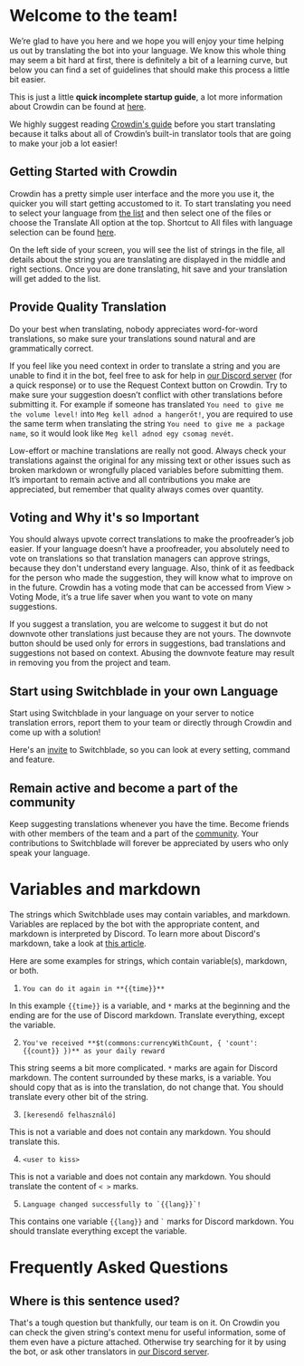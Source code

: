 # Welcome to the team!

We’re glad to have you here and we hope you will enjoy your time helping us out by translating the bot into your language. We know this whole thing may seem a bit hard at first, there is definitely a bit of a learning curve, but below you can find a set of guidelines that should make this process a little bit easier.

This is just a little **quick incomplete startup guide**, a lot more information about Crowdin can be found at [here](https://support.crowdin.com/crowdin-intro/).

We highly suggest reading [Crowdin's guide](https://support.crowdin.com/online-editor/) before you start translating because it talks about all of Crowdin’s built-in translator tools that are going to make your job a lot easier!

## Getting Started with Crowdin

Crowdin has a pretty simple user interface and the more you use it, the quicker you will start getting accustomed to it. To start translating you need to select your language from [the list](https://crowdin.com/project/switchblade) and then select one of the files or choose the Translate All option at the top. Shortcut to All files with language selection can be found [here](https://crowdin.com/translate/switchblade/all/en-).

On the left side of your screen, you will see the list of strings in the file, all details about the string you are translating are displayed in the middle and right sections. Once you are done translating, hit save and your translation will get added to the list.

## Provide Quality Translation

Do your best when translating, nobody appreciates word-for-word translations, so make sure your translations sound natural and are grammatically correct.

If you feel like you need context in order to translate a string and you are unable to find it in the bot, feel free to ask for help in [our Discord server](https://support.switchblade.xyz/) \(for a quick response\) or to use the Request Context button on Crowdin. Try to make sure your suggestion doesn’t conflict with other translations before submitting it. For example if someone has translated `You need to give me the volume level!` into `Meg kell adnod a hangerőt!`, you are required to use the same term when translating the string `You need to give me a package name`, so it would look like `Meg kell adnod egy csomag nevét`.

Low-effort or machine translations are really not good. Always check your translations against the original for any missing text or other issues such as broken markdown or wrongfully placed variables before submitting them. It’s important to remain active and all contributions you make are appreciated, but remember that quality always comes over quantity.

## Voting and Why it's so Important

You should always upvote correct translations to make the proofreader’s job easier. If your language doesn’t have a proofreader, you absolutely need to vote on translations so that translation managers can approve strings, because they don't understand every language. Also, think of it as feedback for the person who made the suggestion, they will know what to improve on in the future. Crowdin has a voting mode that can be accessed from View &gt; Voting Mode, it’s a true life saver when you want to vote on many suggestions.

If you suggest a translation, you are welcome to suggest it but do not downvote other translations just because they are not yours. The downvote button should be used only for errors in suggestions, bad translations and suggestions not based on context. Abusing the downvote feature may result in removing you from the project and team.

## Start using Switchblade in your own Language

Start using Switchblade in your language on your server to notice translation errors, report them to your team or directly through Crowdin and come up with a solution!

Here's an [invite](https://invite.switchblade.xyz/) to Switchblade, so you can look at every setting, command and feature.

## Remain active and become a part of the community

Keep suggesting translations whenever you have the time. Become friends with other members of the team and a part of the [community](http://switchblade.xyz/contributors). Your contributions to Switchblade will forever be appreciated by users who only speak your language.




# Variables and markdown

The strings which Switchblade uses may contain variables, and markdown. Variables are replaced by the bot with the appropriate content, and markdown is interpreted by Discord. To learn more about Discord's markdown, take a look at [this article](https://support.discordapp.com/hc/en-us/articles/210298617-Markdown-Text-101-Chat-Formatting-Bold-Italic-Underline-).

Here are some examples for strings, which contain variable(s), markdown, or both.

1. `` You can do it again in **{{time}}** ``


In this example `{{time}}` is a variable, and `*` marks at the beginning and the ending are for the use of Discord markdown. Translate everything, except the variable.

2. `` You've received **$t(commons:currencyWithCount, { 'count': {{count}} })** as your daily reward ``


This string seems a bit more complicated. `*` marks are again for Discord markdown. The content surrounded by these marks, is a variable. You should copy that as is into the translation, do not change that. You should translate every other bit of the string.

3. `` [keresendő felhasználó] ``


This is not a variable and does not contain any markdown. You should translate this.

4. `` <user to kiss> ``


This is not a variable and does not contain any markdown. You should translate the content of `` < > `` marks.

5. `` Language changed successfully to `{{lang}}`! ``


This contains one variable `{{lang}}` and `` ` `` marks for Discord markdown. You should translate everything except the variable.





# Frequently Asked Questions

## Where is this sentence used?

That's a tough question but thankfully, our team is on it. On Crowdin you can check the given string's context menu for useful information, some of them even have a picture attached. Otherwise try searching for it by using the bot, or ask other translators in [our Discord server](https://support.switchblade.xyz/).

